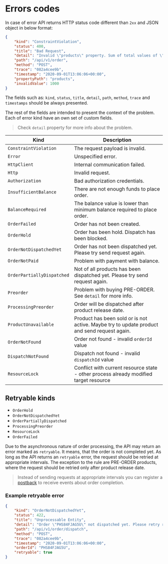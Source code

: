 # Errors codes

In case of error API returns HTTP status code different than `2xx` and JSON object in below format:

```json
{
    "kind": "ConstraintViolation",
    "status": 400,
    "title": "Bad Request",
    "detail": "Invalid \"products\" property. Sum of total values of \"qty\" must be lower than or equal 100.",
    "path": "/api/v1/order",
    "method": "POST",
    "trace": "082a4cee9b",
    "timestamp": "2020-09-01T13:06:06+00:00",
    "propertyPath": "products",
    "invalidValue": 1000
}
```

The fields such as: `kind`, `status`, `title`, `detail`, `path`, `method`, `trace` and `timestamps` should be always presented.

The rest of the fields are intended to present the context of the problem. Each of error kind have an own set of custom fields.

> Check `detail` property for more info about the problem.

Kind | Description
-----|------------------
`ConstraintViolation` | The request payload is invalid.
`Error` | Unspecified error.
`HttpClient` | Internal communication failed.
`Http` | Invalid request.
`Authorization` | Bad authorization credentials.
`InsufficientBalance` | There are not enough funds to place order.
`BalanceRequired` | The balance value is lower than minimum balance required to place order.
`OrderFailed` | Order has not been created.
`OrderHold` | Order has been hold. Dispatch has been blocked.
`OrderNotDispatchedYet` | Order has not been dispatched yet. Please try send request again.
`OrderNotPaid` | Problem with payment with balance.
`OrderPartiallyDispatched` | Not of all products has been dispatched yet. Please try send request again.
`Preorder` | Problem with buying PRE-ORDER. See `detail` for more info.
`ProcessingPreorder` | Order will be dispatched after product release date.
`ProductUnavailable` | Product has been sold or is not active. Maybe try to update product and send request again.
`OrderNotFound` | Order not found - invalid `orderId` value
`DispatchNotFound` | Dispatch not found - invalid `dispatchId` value
`ResourceLock` | Conflict with current resource state - other process already modified target resource

## Retryable kinds

- `OrderHold`
- `OrderNotDispatchedYet`
- `OrderPartiallyDispatched`
- `ProcessingPreorder`
- `ResourceLock`
- `OrderFailed`

Due to the asynchronous nature of order processing, the API may return an error marked as `retryable`. 
It means, that the order is not completed yet.
As long as the API returns an `retryable` error, the request should be retried at appropriate intervals.
The exception to the rule are PRE-ORDER products, where the request should be retried only after product release date.

> Instead of sending requests at appropriate intervals you can register a [postback](../features/Postback.md) to receive events about order completion.

### Example retryable error

```json
{
    "kind": "OrderNotDispatchedYet",
    "status": 422,
    "title": "Unprocessable Entity",
    "detail": "Order \"PHS84FJAG5U\" not dispatched yet. Please retry request later",
    "path": "/api/v1/order/dispatch",
    "method": "POST",
    "trace": "082a4cee9b",
    "timestamp": "2020-09-01T13:06:06+00:00",
    "orderId": "PHS84FJAG5U",
    "retryable": true
}
```
